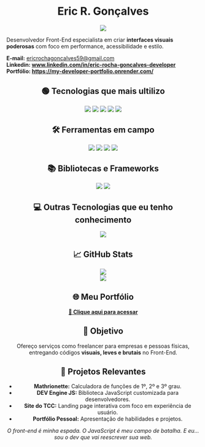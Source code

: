 


<h1 align="center"> Eric R. Gonçalves </h1>

<p align="center">
  <img src="https://readme-typing-svg.herokuapp.com?font=Fira+Code&size=22&pause=1000&center=true&vCenter=true&width=435&lines=Desenvolvedor+Full+Stack;tecnologia+e+inovação;Sempre+em+busca+de+novos+desafios" />
</p>


<p align="center">
  
  Desenvolvedor Front-End especialista em criar <strong>interfaces visuais poderosas</strong> com foco em performance, acessibilidade e estilo.
  
  <strong>E-mail:</strong> ericrochagoncalves59@gmail.com<br>
  <strong>Linkedin: www.linkedin.com/in/eric-rocha-goncalves-developer </strong> <br>
  <strong>Portfólio: https://my-developer-portfolio.onrender.com/</strong>
</p>

<h2 align="center">🟢 Tecnologias que mais ultilizo</h2>

<p align="center">
  <img src="https://img.shields.io/badge/HTML5-228B22?style=for-the-badge&logo=html5&logoColor=white">
  <img src="https://img.shields.io/badge/CSS3-006400?style=for-the-badge&logo=css3&logoColor=white">
  <img src="https://img.shields.io/badge/JavaScript-32CD32?style=for-the-badge&logo=javascript&logoColor=black">
  <img src="https://img.shields.io/badge/MySQL-2E8B57?style=for-the-badge&logo=mysql&logoColor=white">
  <img src="https://img.shields.io/badge/Node.js-228B22?style=for-the-badge&logo=node.js&logoColor=white">
</p>

<h2 align="center">🛠️ Ferramentas em campo</h2>

<p align="center">
  <img src="https://img.shields.io/badge/VS%20Code-2E8B57?style=for-the-badge&logo=visualstudiocode&logoColor=white">
  <img src="https://img.shields.io/badge/Git-228B22?style=for-the-badge&logo=git&logoColor=white">
  <img src="https://img.shields.io/badge/GitHub-006400?style=for-the-badge&logo=github&logoColor=white">
  <img src="https://img.shields.io/badge/Render-00FF7F?style=for-the-badge&logo=render&logoColor=black">
</p>

<h2 align="center">📚 Bibliotecas e Frameworks</h2>

<p align="center">
  <img src="https://img.shields.io/badge/Express.js-228B22?style=for-the-badge&logo=express&logoColor=white">
  <img src="https://img.shields.io/badge/Sequelize-2E8B57?style=for-the-badge&logo=sequelize&logoColor=white">
</p>

<h2 align="center">💻 Outras Tecnologias que eu tenho conhecimento</h2>

<p align="center">
 
  <img src="https://img.shields.io/badge/Java-006400?style=for-the-badge&logo=openjdk&logoColor=white">
</p>

<h2 align="center">📈 GitHub Stats</h2>

<p align="center">
  <img src="https://github-readme-stats.vercel.app/api?username=EricRochaGoncalves&show_icons=true&theme=chartreuse-dark">
  <br>
  <img src="https://github-readme-stats.vercel.app/api/top-langs/?username=EricRochaGoncalves&layout=compact&theme=chartreuse-dark">
</p>



<h2 align="center">🌐 Meu Portfólio</h2>

<p align="center">
  <a href="https://my-developer-portfolio.onrender.com"><strong>🔗 Clique aqui para acessar</strong></a>
</p>

<h2 align="center">🎯 Objetivo</h2>

<p align="center">
  Ofereço serviços como freelancer para empresas e pessoas físicas, entregando códigos <strong>visuais, leves e brutais</strong> no Front-End.
</p>

<h2 align="center">💼 Projetos Relevantes</h2>

<ul align="center">
  <li><strong>Mathrionette:</strong> Calculadora de funções de 1º, 2º e 3º grau.</li>
  <li><strong>DEV Engine JS:</strong> Biblioteca JavaScript customizada para desenvolvedores.</li>
  <li><strong>Site do TCC:</strong> Landing page interativa com foco em experiência de usuário.</li>
  <li><strong>Portfólio Pessoal:</strong> Apresentação de habilidades e projetos.</li>
</ul>

<p align="center"><i>O front-end é minha espada. O JavaScript é meu campo de batalha. E eu... sou o dev que vai reescrever sua web.</i></p>
